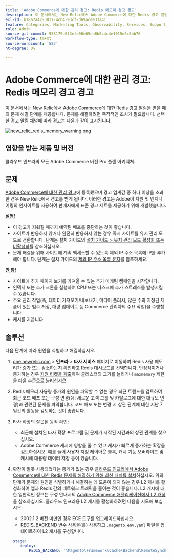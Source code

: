 ```yaml
---
title: 'Adobe Commerce에 대한 관리 경고: Redis 메모리 경고 경고'
description: 이 문서에서는 New Relic에서 Adobe Commerce에 대한 Redis 경고 알림을 받을 때의 문제 해결 단계를 제공합니다. 문제를 해결하려면 즉각적인 조치가 필요합니다. 선택한 경고 알림 채널에 따라 경고는 다음과 같이 표시됩니다.
exl-id: b7867a42-3817-4cb4-93cf-d69acee33a41
feature: Categories, Marketing Tools, Observability, Services, Support, Tools and External Services, Variables
role: Admin
source-git-commit: 958179e0f3efe08e65ea8b0c4c4e1015e3c5bb76
workflow-type: tm+mt
source-wordcount: '583'
ht-degree: 0%

---
```


# Adobe Commerce에 대한 관리 경고: Redis 메모리 경고 경고

이 문서에서는 New Relic에서 Adobe Commerce에 대한 Redis 경고 알림을 받을 때의 문제 해결 단계를 제공합니다. 문제를 해결하려면 즉각적인 조치가 필요합니다. 선택한 경고 알림 채널에 따라 경고는 다음과 같이 표시됩니다.

![new_relic_redis_memory_warning.png](assets/new_relic_redis_memory_warning.png)

## 영향을 받는 제품 및 버전

클라우드 인프라의 모든 Adobe Commerce 버전 Pro 플랜 아키텍처.

## 문제

[Adobe Commerce에 대한 관리 경고](/help/support-tools/managed-alerts-for-adobe-commerce/managed-alerts-for-magento-commerce.md)에 등록했으며 경고 임계값 중 하나 이상을 초과한 경우 New Relic에서 경고를 받게 됩니다. 이러한 경고는 Adobe이 지원 및 엔지니어링의 인사이트를 사용하여 판매자에게 표준 경고 세트를 제공하기 위해 개발했습니다.

**<u>실행!</u>**

* 이 경고가 지워질 때까지 예약된 배포를 중단하는 것이 좋습니다.
* 사이트가 반응하지 않거나 완전히 반응하지 않는 경우 즉시 사이트를 유지 관리 모드로 전환합니다. 단계는 설치 가이드의 [설치 가이드 > 유지 관리 모드 활성화 또는 비활성화](/docs/commerce-operations/installation-guide/tutorials/maintenance-mode.html#enable-or-disable-maintenance-mode-1)를 참조하십시오.
* 문제 해결을 위해 사이트에 계속 액세스할 수 있도록 제외 IP 주소 목록에 IP를 추가해야 합니다. 단계는 설치 가이드의 [제외 IP 주소 목록 유지](/docs/commerce-operations/installation-guide/tutorials/maintenance-mode.html#maintain-the-list-of-exempt-ip-addresses)를 참조하세요.

**<u>안 함!</u>**

* 사이트에 추가 페이지 보기를 가져올 수 있는 추가 마케팅 캠페인을 시작합니다.
* 인덱서 또는 추가 크론을 실행하여 CPU 또는 디스크에 추가 스트레스를 발생시킬 수 있습니다.
* 주요 관리 작업(즉, 데이터 가져오기/내보내기, 미디어 플러시, 많은 수의 지정된 제품이 있는 범주 저장, 대량 업데이트 등 Commerce 관리자의 주요 작업)을 수행합니다.
* 캐시를 지웁니다.

## 솔루션

다음 단계에 따라 원인을 식별하고 해결하십시오.

1. [one.newrelic.com](https://login.newrelic.com/login) > **인프라** > **타사 서비스** 페이지로 이동하여 Redis 사용 메모리가 증가 또는 감소하는지 확인하고 Redis 대시보드를 선택합니다. 안정적이거나 증가하는 경우 [지원 티켓을 제출](/help/help-center-guide/help-center/magento-help-center-user-guide.md#submit-ticket)하여 클러스터의 크기를 늘리거나 `maxmemory` 제한을 다음 수준으로 늘리십시오.
1. Redis 메모리 사용량 증가의 원인을 파악할 수 없는 경우 최근 트렌드를 검토하여 최근 코드 배포 또는 구성 변경(예: 새로운 고객 그룹 및 카탈로그에 대한 대규모 변경)과 관련된 문제를 파악합니다. 코드 배포 또는 변경 시 상관 관계에 대한 지난 7일간의 활동을 검토하는 것이 좋습니다.
1. 타사 확장의 잘못된 동작 확인:
   * 최근에 설치된 타사 확장 프로그램 및 문제가 시작된 시간과의 상관 관계를 찾으십시오.
   * Adobe Commerce 캐시에 영향을 줄 수 있고 캐시가 빠르게 증가하는 확장을 검토하십시오. 예를 들어 사용자 지정 레이아웃 블록, 캐시 기능 오버라이드 및 캐시에 대용량 데이터 저장 등이 있습니다.
1. 확장이 잘못 사용되었다는 증거가 없는 경우 [클라우드 인프라에서 Adobe Commerce에 대한 Redis 문제를 해결하기 위해 최신 패치를 설치](/help/troubleshooting/miscellaneous/install-latest-patches-to-fix-magento-redis-issues.md)하십시오. 위의 단계가 문제의 원인을 식별하거나 해결하는 데 도움이 되지 않는 경우 L2 캐시를 활성화하여 앱과 Redis 간의 네트워크 트래픽을 줄이는 것이 좋습니다. L2 캐시에 대한 일반적인 정보는 구성 안내서의 [Adobe Commerce 애플리케이션에서 L2 캐싱](/docs/commerce-operations/configuration-guide/cache/level-two-cache.html)을 참조하십시오. 클라우드 인프라용 L2 캐시를 활성화하려면 다음을 시도해 보십시오.
   * 2002.1.2 버전 미만인 경우 ECE 도구를 업그레이드하십시오.
   * [REDIS\_BACKEND 변수 사용](/docs/commerce-cloud-service/user-guide/configure/env/stage/variables-deploy.html#redis_backend)을(를) 사용하고 `.magento.env.yaml` 파일을 업데이트하여 L2 캐시를 구성합니다.

   ```yaml
   stage:
      deploy:
          REDIS_BACKEND: '\Magento\Framework\Cache\Backend\RemoteSynchronizedCache'
   ```

